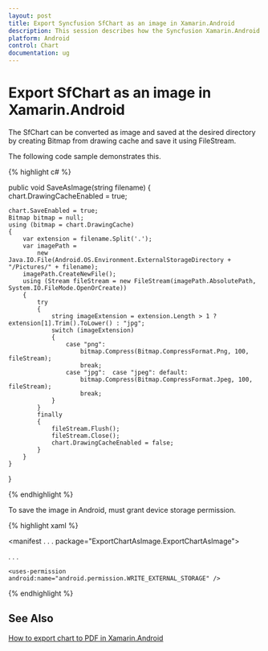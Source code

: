 ```yaml
---
layout: post
title: Export Syncfusion SfChart as an image in Xamarin.Android
description: This session describes how the Syncfusion Xamarin.Android SfChart can be exported as an image at device storage.
platform: Android
control: Chart
documentation: ug
---
```


# Export SfChart as an image in Xamarin.Android

The SfChart can be converted as image and saved at the desired directory by creating Bitmap from drawing cache and save it using FileStream.

The following code sample demonstrates this.

{% highlight c# %}

public void SaveAsImage(string filename) 
{       
    chart.DrawingCacheEnabled = true; 
    
    chart.SaveEnabled = true; 
    Bitmap bitmap = null; 
    using (bitmap = chart.DrawingCache) 
    { 
        var extension = filename.Split('.'); 
        var imagePath = 
            new Java.IO.File(Android.OS.Environment.ExternalStorageDirectory + "/Pictures/" + filename); 
        imagePath.CreateNewFile(); 
        using (Stream fileStream = new FileStream(imagePath.AbsolutePath, System.IO.FileMode.OpenOrCreate)) 
        { 
            try 
            { 
                string imageExtension = extension.Length > 1 ? extension[1].Trim().ToLower() : "jpg"; 
                switch (imageExtension) 
                { 
                    case "png": 
                        bitmap.Compress(Bitmap.CompressFormat.Png, 100, fileStream); 
                        break; 
                    case "jpg":  case "jpeg": default: 
                        bitmap.Compress(Bitmap.CompressFormat.Jpeg, 100, fileStream); 
                        break; 
                } 
            } 
            finally 
            { 
                fileStream.Flush(); 
                fileStream.Close(); 
                chart.DrawingCacheEnabled = false; 
            } 
        } 
    } 
}

{% endhighlight  %}

To save the image in Android, must grant device storage permission.

{% highlight xaml %}

<manifest . . . 
          package="ExportChartAsImage.ExportChartAsImage">

. . . 

	<uses-permission android:name="android.permission.WRITE_EXTERNAL_STORAGE" />
</manifest>

{% endhighlight  %}

## See Also

[How to export chart to PDF in Xamarin.Android](https://www.syncfusion.com/kb/9370/how-to-export-chart-to-pdf-in-xamarin-android)